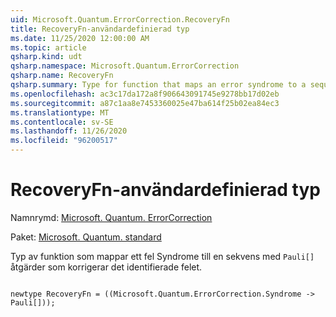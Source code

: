 ```yaml
---
uid: Microsoft.Quantum.ErrorCorrection.RecoveryFn
title: RecoveryFn-användardefinierad typ
ms.date: 11/25/2020 12:00:00 AM
ms.topic: article
qsharp.kind: udt
qsharp.namespace: Microsoft.Quantum.ErrorCorrection
qsharp.name: RecoveryFn
qsharp.summary: Type for function that maps an error syndrome to a sequence of `Pauli[]` operations that correct the detected error.
ms.openlocfilehash: ac3c17da172a8f906643091745e9278bb17d02eb
ms.sourcegitcommit: a87c1aa8e7453360025e47ba614f25b02ea84ec3
ms.translationtype: MT
ms.contentlocale: sv-SE
ms.lasthandoff: 11/26/2020
ms.locfileid: "96200517"
---
```

# <a name="recoveryfn-user-defined-type"></a>RecoveryFn-användardefinierad typ

Namnrymd: [Microsoft. Quantum. ErrorCorrection](xref:Microsoft.Quantum.ErrorCorrection)

Paket: [Microsoft. Quantum. standard](https://nuget.org/packages/Microsoft.Quantum.Standard)


Typ av funktion som mappar ett fel Syndrome till en sekvens med `Pauli[]` åtgärder som korrigerar det identifierade felet.

```qsharp

newtype RecoveryFn = ((Microsoft.Quantum.ErrorCorrection.Syndrome -> Pauli[]));
```

